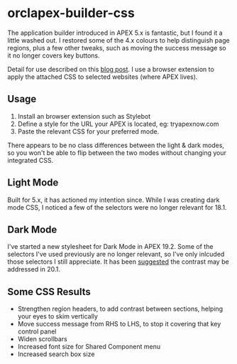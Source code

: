 # orclapex-builder-css
The application builder introduced in APEX 5.x is fantastic, but I found it a little washed out. I restored some of the 4.x colours to help distinguish page regions, plus a few other tweaks, such as moving the success message so it no longer covers key buttons.

Detail for use described on this [blog post](http://www.grassroots-oracle.com/2015/08/apex-5-colour-contrast.html). I use a browser extension to apply the attached CSS to selected websites (where APEX lives).

## Usage
1) Install an browser extension such as Stylebot
2) Define a style for the URL your APEX is located, eg: tryapexnow.com
3) Paste the relevant CSS for your preferred mode.

There appears to be no class differences between the light & dark modes, so you won't be able to flip between the two modes without changing your integrated CSS.

## Light Mode
Built for 5.x, it has actioned my intention since.
While I was creating dark mode CSS, I noticed a few of the selectors were no longer relevant for 18.1.

## Dark Mode
I've started a new stylesheet for Dark Mode in APEX 19.2. Some of the selectors I've used previously are no longer relevant, so I've only inlcuded those selectors I still appreciate.
It has been [suggested](https://twitter.com/mikehichwa1/status/1173803917664108544) the contrast may be addressed in 20.1.

## Some CSS Results
- Strengthen region headers, to add contrast between sections, helping your eyes to skim vertically
- Move success message from RHS to LHS, to stop it covering that key control panel
- Widen scrollbars
- Increased font size for Shared Component menu
- Increased search box size
